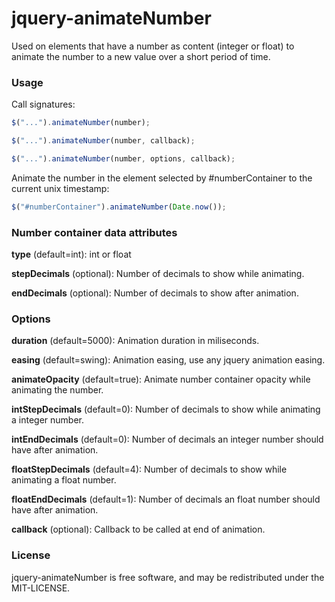 jquery-animateNumber
====================

Used on elements that have a number as content (integer or float) to
animate the number to a new value over a short period of time.


### Usage

Call signatures:

```javascript
$("...").animateNumber(number);

$("...").animateNumber(number, callback);

$("...").animateNumber(number, options, callback);
```

Animate the number in the element selected by #numberContainer to the
current unix timestamp:

```javascript
$("#numberContainer").animateNumber(Date.now());
```

### Number container data attributes

**type** (default=int): int or float

**stepDecimals** (optional): Number of decimals to show while animating.

**endDecimals** (optional): Number of decimals to show after animation.

### Options
**duration** (default=5000): Animation duration in miliseconds.

**easing** (default=swing): Animation easing, use any jquery animation easing.

**animateOpacity** (default=true): Animate number container opacity while animating the number.

**intStepDecimals** (default=0): Number of decimals to show while animating a integer number.

**intEndDecimals** (default=0): Number of decimals an integer number should have after animation.

**floatStepDecimals** (default=4): Number of decimals to show while animating a float number.

**floatEndDecimals** (default=1): Number of decimals an float number should have after animation.

**callback** (optional): Callback to be called at end of animation.

### License
jquery-animateNumber is free software, and may be redistributed under the MIT-LICENSE.